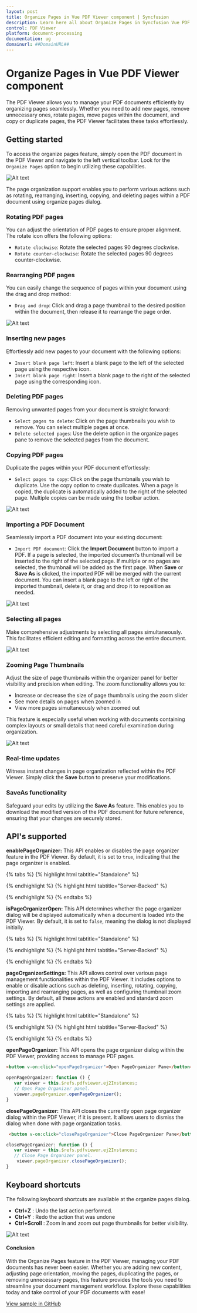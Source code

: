 ```yaml
---
layout: post
title: Organize Pages in Vue PDF Viewer component | Syncfusion
description: Learn here all about Organize Pages in Syncfusion Vue PDF Viewer component of Syncfusion Essential JS 2 and more.
control: PDF Viewer
platform: document-processing
documentation: ug
domainurl: ##DomainURL##
---
```


# Organize Pages in Vue PDF Viewer component

The PDF Viewer allows you to manage your PDF documents efficiently by organizing pages seamlessly. Whether you need to add new pages, remove unnecessary ones, rotate pages, move pages within the document, and copy or duplicate pages, the PDF Viewer facilitates these tasks effortlessly.

## Getting started

To access the organize pages feature, simply open the PDF document in the PDF Viewer and navigate to the left vertical toolbar. Look for the `Organize Pages` option to begin utilizing these capabilities.

![Alt text](images/organize-page.png)

The page organization support enables you to perform various actions such as rotating, rearranging, inserting, copying, and deleting pages within a PDF document using organize pages dialog.

### Rotating PDF pages

You can adjust the orientation of PDF pages to ensure proper alignment. The rotate icon offers the following options:

* `Rotate clockwise`: Rotate the selected pages 90 degrees clockwise.
* `Rotate counter-clockwise`: Rotate the selected pages 90 degrees counter-clockwise.

### Rearranging PDF pages

You can easily change the sequence of pages within your document using the drag and drop method:

* `Drag and drop`: Click and drag a page thumbnail to the desired position within the document, then release it to rearrange the page order.

![Alt text](images/rotate-rearrange.gif)

### Inserting new pages

Effortlessly add new pages to your document with the following options:

* `Insert blank page left`: Insert a blank page to the left of the selected page using the respective icon.
* `Insert blank page right`: Insert a blank page to the right of the selected page using the corresponding icon.

### Deleting PDF pages

Removing unwanted pages from your document is straight forward:

* `Select pages to delete`: Click on the page thumbnails you wish to remove. You can select multiple pages at once.
* `Delete selected pages`: Use the delete option in the organize pages pane to remove the selected pages from the document.

### Copying PDF pages

Duplicate the pages within your PDF document effortlessly:

* `Select pages to copy`: Click on the page thumbnails you wish to duplicate. Use the copy option to create duplicates. When a page is copied, the duplicate is automatically added to the right of the selected page. Multiple copies can be made using the toolbar action.

![Alt text](images/insert-delete-copy.gif)

### Importing a PDF Document

Seamlessly import a PDF document into your existing document:

* `Import PDF document`: Click the **Import Document** button to import a PDF. If a page is selected, the imported document’s thumbnail will be inserted to the right of the selected page. If multiple or no pages are selected, the thumbnail will be added as the first page. When **Save** or **Save As** is clicked, the imported PDF will be merged with the current document. You can insert a blank page to the left or right of the imported thumbnail, delete it, or drag and drop it to reposition as needed.

![Alt text](images/import.gif)

### Selecting all pages

Make comprehensive adjustments by selecting all pages simultaneously. This facilitates efficient editing and formatting across the entire document.

![Alt text](images/selectall.png)

### Zooming Page Thumbnails

Adjust the size of page thumbnails within the organizer panel for better visibility and precision when editing. The zoom functionality allows you to:

* Increase or decrease the size of page thumbnails using the zoom slider
* See more details on pages when zoomed in
* View more pages simultaneously when zoomed out

This feature is especially useful when working with documents containing complex layouts or small details that need careful examination during organization.

![Alt text](./images/zoomOrganize.png)

### Real-time updates

Witness instant changes in page organization reflected within the PDF Viewer. Simply click the **Save** button to preserve your modifications.

### SaveAs functionality

Safeguard your edits by utilizing the **Save As** feature. This enables you to download the modified version of the PDF document for future reference, ensuring that your changes are securely stored.

## API's supported

**enablePageOrganizer:** This API enables or disables the page organizer feature in the PDF Viewer. By default, it is set to `true`, indicating that the page organizer is enabled.

{% tabs %}
{% highlight html tabtitle="Standalone" %}

<template>
  <div id="app">
      <ejs-pdfviewer
          id="pdfViewer"
          ref="pdfviewer"
          :documentPath="documentPath"
          :resourceUrl="resourceUrl"
          :enablePageOrganizer=true>
      </ejs-pdfviewer>
  </div>
</template>

<script>
import Vue from 'vue';
import {  PdfViewerPlugin, Toolbar, Magnification, Navigation, LinkAnnotation,
          BookmarkView, Annotation, ThumbnailView, Print, TextSelection,
          TextSearch, FormFields, FormDesigner, PageOrganizer } from '@syncfusion/ej2-vue-pdfviewer';
Vue.use(PdfViewerPlugin);

export default {
  name: 'app',
  data () {
    return {
      documentPath:"https://cdn.syncfusion.com/content/pdf/pdf-succinctly.pdf",
      resourceUrl: 'https://cdn.syncfusion.com/ej2/25.1.35/dist/ej2-pdfviewer-lib',
    };
  },

  provide: {
    PdfViewer: [ Toolbar, Magnification, Navigation, LinkAnnotation, BookmarkView, ThumbnailView,
                 Print, TextSelection, TextSearch, Annotation, FormFields, FormDesigner, PageOrganizer ]},

}
</script>

{% endhighlight %}
{% highlight html tabtitle="Server-Backed" %}
<template>
  <div id="app">
      <ejs-pdfviewer
          id="pdfViewer"
          ref="pdfviewer"
          :serviceUrl="serviceUrl"
          :documentPath="documentPath"
          :enablePageOrganizer=true>
      </ejs-pdfviewer>
  </div>
</template>

<script>
import Vue from 'vue';
import {  PdfViewerPlugin, Toolbar, Magnification, Navigation, LinkAnnotation,
          BookmarkView, Annotation, ThumbnailView, Print, TextSelection,
          TextSearch, FormFields, FormDesigner, PageOrganizer } from '@syncfusion/ej2-vue-pdfviewer';
Vue.use(PdfViewerPlugin);

export default {
  name: 'app',
  data () {
    return {
      serviceUrl:"https://document.syncfusion.com/web-services/pdf-viewer/api/pdfviewer",
      documentPath:"https://cdn.syncfusion.com/content/pdf/pdf-succinctly.pdf",
    };
  },

  provide: {
    PdfViewer: [ Toolbar, Magnification, Navigation, LinkAnnotation, BookmarkView, ThumbnailView,
                 Print, TextSelection, TextSearch, Annotation, FormFields, FormDesigner, PageOrganizer ]},

}
</script>
{% endhighlight %}
{% endtabs %}

**isPageOrganizerOpen:** This API determines whether the page organizer dialog will be displayed automatically when a document is loaded into the PDF Viewer. By default, it is set to `false`, meaning the dialog is not displayed initially.

{% tabs %}
{% highlight html tabtitle="Standalone" %}

<template>
  <div id="app">
      <ejs-pdfviewer
          id="pdfViewer"
          ref="pdfviewer"
          :documentPath="documentPath"
          :resourceUrl="resourceUrl"
          :isPageOrganizerOpen = true>
      </ejs-pdfviewer>
  </div>
</template>

<script>
import Vue from 'vue';
import {  PdfViewerPlugin, Toolbar, Magnification, Navigation, LinkAnnotation,
          BookmarkView, Annotation, ThumbnailView, Print, TextSelection,
          TextSearch, FormFields, FormDesigner, PageOrganizer } from '@syncfusion/ej2-vue-pdfviewer';
Vue.use(PdfViewerPlugin);

export default {
  name: 'app',
  data () {
    return {
      documentPath:"https://cdn.syncfusion.com/content/pdf/pdf-succinctly.pdf",
      resourceUrl: 'https://cdn.syncfusion.com/ej2/25.1.35/dist/ej2-pdfviewer-lib',
    };
  },

  provide: {
    PdfViewer: [ Toolbar, Magnification, Navigation, LinkAnnotation, BookmarkView, ThumbnailView,
                 Print, TextSelection, TextSearch, Annotation, FormFields, FormDesigner, PageOrganizer ]},

}
</script>

{% endhighlight %}
{% highlight html tabtitle="Server-Backed" %}
<template>
  <div id="app">
      <ejs-pdfviewer
          id="pdfViewer"
          ref="pdfviewer"
          :serviceUrl="serviceUrl"
          :documentPath="documentPath"
          :isPageOrganizerOpen = true>
      </ejs-pdfviewer>
  </div>
</template>

<script>
import Vue from 'vue';
import {  PdfViewerPlugin, Toolbar, Magnification, Navigation, LinkAnnotation,
          BookmarkView, Annotation, ThumbnailView, Print, TextSelection,
          TextSearch, FormFields, FormDesigner, PageOrganizer } from '@syncfusion/ej2-vue-pdfviewer';
Vue.use(PdfViewerPlugin);

export default {
  name: 'app',
  data () {
    return {
      serviceUrl:"https://document.syncfusion.com/web-services/pdf-viewer/api/pdfviewer",
      documentPath:"https://cdn.syncfusion.com/content/pdf/pdf-succinctly.pdf",
    };
  },

  provide: {
    PdfViewer: [ Toolbar, Magnification, Navigation, LinkAnnotation, BookmarkView, ThumbnailView,
                 Print, TextSelection, TextSearch, Annotation, FormFields, FormDesigner, PageOrganizer ]},

}
</script>
{% endhighlight %}
{% endtabs %}

**pageOrganizerSettings:** This API allows control over various page management functionalities within the PDF Viewer. It includes options to enable or disable actions such as deleting, inserting, rotating, copying, importing and rearranging pages, as well as configuring thumbnail zoom settings. By default, all these actions are enabled and standard zoom settings are applied.

{% tabs %}
{% highlight html tabtitle="Standalone" %}

<template>
  <div id="app">
      <ejs-pdfviewer
          id="pdfViewer"
          ref="pdfviewer"
          :documentPath="documentPath"
          :resourceUrl="resourceUrl"
          :pageOrganizerSettings="pageOrganizerSettings">
      </ejs-pdfviewer>
  </div>
</template>

<script>
import Vue from 'vue';
import {  PdfViewerPlugin, Toolbar, Magnification, Navigation, LinkAnnotation,
          BookmarkView, Annotation, ThumbnailView, Print, TextSelection,
          TextSearch, FormFields, FormDesigner, PageOrganizer } from '@syncfusion/ej2-vue-pdfviewer';
Vue.use(PdfViewerPlugin);

export default {
  name: 'app',
  data () {
    return {
      documentPath:"https://cdn.syncfusion.com/content/pdf/pdf-succinctly.pdf",
      resourceUrl: 'https://cdn.syncfusion.com/ej2/25.1.35/dist/ej2-pdfviewer-lib',
      pageOrganizerSettings : {canDelete: true, canInsert: true, canRotate: true, canCopy: true, canRearrange: true, canImport: true, imageZoom: 1, showImageZoomingSlider: true, imageZoomMin: 1, imageZoomMax: 5}
    };
  },

  provide: {
    PdfViewer: [ Toolbar, Magnification, Navigation, LinkAnnotation, BookmarkView, ThumbnailView,
                 Print, TextSelection, TextSearch, Annotation, FormFields, FormDesigner, PageOrganizer ]},

}
</script>

{% endhighlight %}
{% highlight html tabtitle="Server-Backed" %}
<template>
  <div id="app">
      <ejs-pdfviewer
          id="pdfViewer"
          ref="pdfviewer"
          :serviceUrl="serviceUrl"
          :documentPath="documentPath"
          :pageOrganizerSettings="pageOrganizerSettings">
      </ejs-pdfviewer>
  </div>
</template>

<script>
import Vue from 'vue';
import {  PdfViewerPlugin, Toolbar, Magnification, Navigation, LinkAnnotation,
          BookmarkView, Annotation, ThumbnailView, Print, TextSelection,
          TextSearch, FormFields, FormDesigner, PageOrganizer } from '@syncfusion/ej2-vue-pdfviewer';
Vue.use(PdfViewerPlugin);

export default {
  name: 'app',
  data () {
    return {
      serviceUrl:"https://document.syncfusion.com/web-services/pdf-viewer/api/pdfviewer",
      documentPath:"https://cdn.syncfusion.com/content/pdf/pdf-succinctly.pdf",
      pageOrganizerSettings : {canDelete: true, canInsert: true, canRotate: true, canCopy: true, canRearrange: true, canImport: true, imageZoom: 1, showImageZoomingSlider: true, imageZoomMin: 1, imageZoomMax: 5}
    };
  },

  provide: {
    PdfViewer: [ Toolbar, Magnification, Navigation, LinkAnnotation, BookmarkView, ThumbnailView,
                 Print, TextSelection, TextSearch, Annotation, FormFields, FormDesigner, PageOrganizer ]},

}
</script>
{% endhighlight %}
{% endtabs %}

**openPageOrganizer:** This API opens the page organizer dialog within the PDF Viewer, providing access to manage PDF pages.

```html
<button v-on:click="openPageOrganizer">Open PageOrganizer Pane</button>
```

```ts
openPageOrganizer: function () {
   var viewer = this.$refs.pdfviewer.ej2Instances;
   // Open Page Organizer panel.
   viewer.pageOrganizer.openPageOrganizer();
}
```

**closePageOrganizer:** This API closes the currently open page organizer dialog within the PDF Viewer, if it is present. It allows users to dismiss the dialog when done with page organization tasks.

```html
 <button v-on:click="closePageOrganizer">Close PageOrganizer Pane</button>
```

```ts
closePageOrganizer: function () {
   var viewer = this.$refs.pdfviewer.ej2Instances;
   // Close Page Organizer panel.
    viewer.pageOrganizer.closePageOrganizer();
}
```

## Keyboard shortcuts

The following keyboard shortcuts are available at the organize pages dialog.

* **Ctrl+Z** : Undo the last action performed.
* **Ctrl+Y** : Redo the action that was undone
* **Ctrl+Scroll** : Zoom in and zoom out page thumbnails for better visibility.

![Alt text](images/undo-redo.png)

#### Conclusion

With the Organize Pages feature in the PDF Viewer, managing your PDF documents has never been easier. Whether you are adding new content, adjusting page orientation, moving the pages, duplicating the pages, or removing unnecessary pages, this feature provides the tools you need to streamline your document management workflow. Explore these capabilities today and take control of your PDF documents with ease!

[View sample in GitHub](https://github.com/SyncfusionExamples/vue-pdf-viewer-examples/tree/master/How%20to/Organize%20pdf)